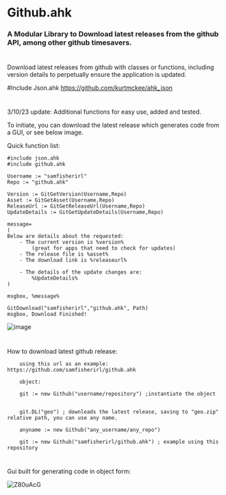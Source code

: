 <h1>Github.ahk</h1>

<h3>
A Modular Library to Download latest releases from the github API, among other github timesavers. </h3>

# 

Download latest releases from github with classes or functions, including version details to perpetually ensure the application is updated.

<p class="has-line-data" data-line-start="1" data-line-end="2">

#Include Json.ahk https://github.com/kurtmckee/ahk_json

 #
 
3/10/23 update: Additional functions for easy use, added and tested. 

To initiate, you can download the latest release which generates code from a GUI, or see below image.

Quick function list:
 
    #include json.ahk
    #include github.ahk
 
    Username := "samfisherirl"
    Repo := "github.ahk"

    Version := GitGetVersion(Username,Repo)
    Asset := GitGetAsset(Username,Repo)
    ReleaseUrl := GitGetReleaseUrl(Username,Repo)
    UpdateDetails := GitGetUpdateDetails(Username,Repo)

    message=
    (
    Below are details about the requested:
        - The current version is %version% 
            (great for apps that need to check for updates)
        - The release file is %asset%
        - The download link is %releaseurl%

        - The details of the update changes are:
            %UpdateDetails%
    )

    msgbox, %message%

    GitDownload("samfisherirl","github.ahk", Path)
    msgbox, Download Finished! 
 
 ![image](https://user-images.githubusercontent.com/98753696/224391018-7596576e-e988-4d46-9242-33a667654ed5.png)

#

        

        
How to download latest github release:
        
        
        using this url as an example: https://github.com/samfisherirl/github.ahk
 
        object: 
        
        git := new Github("username/repository") ;instantiate the object


        git.DL("geo") ; downloads the latest release, saving to "geo.zip" relative path, you can use any name. 
        
        anyname := new Github("any_username/any_repo") 
        
        git := new Github("samfisherirl/github.ahk") ; example using this repository

#
 
 
 
Gui built for generating code in object form:


![Z80uAcG](https://user-images.githubusercontent.com/98753696/194636178-385c2dcb-1220-474c-b3ae-a09b33c94339.png)

 
